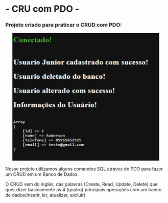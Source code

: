 # - CRU com PDO -

### Projeto criado para praticar o CRUD com PDO:

<p align="center">
<img width="460" height="399" src="/CRUD-PDO/img/imgteste.jpg">
</p>

<p align="center"><p>Nesse projeto utilizamos alguns comandos SQL atráves do PDO para fazer um CRUD em um Banco de Dados.<p>O CRUD vem do inglês, das palavras (Create, Read, Update, Delete) que quer dizer basicamente as 4 (quatro) principais operações com um banco de dados(inserir, ler, atualizar, excluir)</p></p>
